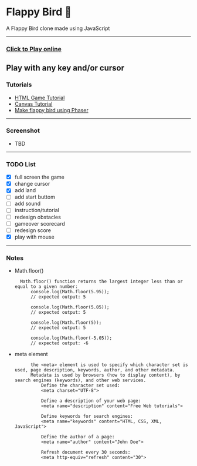 # Flappy Bird  :angel:

A Flappy Bird clone made using JavaScript

----
### [Click to Play online](https://chloeiii.github.io/FlappyBird/) 
Play with any key and/or cursor
----
### Tutorials
* [HTML Game Tutorial](https://www.w3schools.com/graphics/game_intro.asp)
* [Canvas Tutorial](https://www.w3schools.com/graphics/canvas_intro.asp)
* [Make flappy bird using Phaser](http://www.lessmilk.com/tutorial/flappy-bird-phaser-1)

----
### Screenshot
* TBD

----
### TODO List
- [x] full screen the game
- [x] change cursor
- [x] add land
- [ ] add start buttom
- [ ] add sound
- [ ] instruction/tutorial
- [ ] redesign obstacles
- [ ] gameover scorecard
- [ ] redesign score
- [x] play with mouse 

----
### Notes
* Math.floor()

		Math.floor() function returns the largest integer less than or equal to a given number:
			console.log(Math.floor(5.95));
			// expected output: 5

			console.log(Math.floor(5.05));
			// expected output: 5

			console.log(Math.floor(5));
			// expected output: 5

			console.log(Math.floor(-5.05));
			// expected output: -6

* meta element

			the <meta> element is used to specify which character set is used, page description, keywords, author, and other metadata.
			Metadata is used by browsers (how to display content), by search engines (keywords), and other web services.
				Define the character set used:
				<meta charset="UTF-8">
				
				Define a description of your web page:
				<meta name="description" content="Free Web tutorials">
				
				Define keywords for search engines:
				<meta name="keywords" content="HTML, CSS, XML, JavaScript">
				
				Define the author of a page:
				<meta name="author" content="John Doe">
				
				Refresh document every 30 seconds:
				<meta http-equiv="refresh" content="30">


